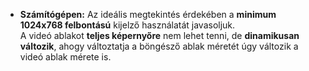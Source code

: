 * **Számítógépen:** Az ideális megtekintés érdekében a **minimum 1024x768 felbontású** kijelző használatát javasoljuk.  
A videó ablakot **teljes képernyőre** nem lehet tenni, de **dinamikusan változik**, ahogy változtatja a böngésző ablak méretét úgy változik a videó ablak mérete is. 
